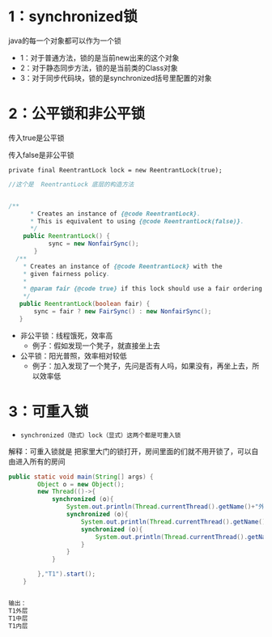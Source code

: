 # 1：synchronized锁

java的每一个对象都可以作为一个锁
- 1：对于普通方法，锁的是当前new出来的这个对象
- 2：对于静态同步方法，锁的是当前类的Class对象
- 3：对于同步代码块，锁的是synchronized括号里配置的对象


# 2：公平锁和非公平锁
传入true是公平锁

传入false是非公平锁

```private final ReentrantLock lock = new ReentrantLock(true);```

```java
//这个是  ReentrantLock 底层的构造方法


/**
      * Creates an instance of {@code ReentrantLock}.
      * This is equivalent to using {@code ReentrantLock(false)}.
      */
    public ReentrantLock() {
           sync = new NonfairSync();
       }
  /**
    * Creates an instance of {@code ReentrantLock} with the
    * given fairness policy.
    *
    * @param fair {@code true} if this lock should use a fair ordering policy
    */
   public ReentrantLock(boolean fair) {
       sync = fair ? new FairSync() : new NonfairSync();
   }
```
- 非公平锁：线程饿死，效率高    
  - 例子：假如发现一个凳子，就直接坐上去
- 公平锁：阳光普照，效率相对较低
  - 例子：加入发现了一个凳子，先问是否有人吗，如果没有，再坐上去，所以效率低



# 3：可重入锁

- ``synchronized（隐式）lock（显式）这两个都是可重入锁``

解释：可重入锁就是  把家里大门的锁打开，房间里面的们就不用开锁了，可以自由进入所有的房间

```java
public static void main(String[] args) {
        Object o = new Object();
        new Thread(()->{
            synchronized (o){
                System.out.println(Thread.currentThread().getName()+"外层");
                synchronized (o){
                    System.out.println(Thread.currentThread().getName()+"中层");
                    synchronized (o){
                        System.out.println(Thread.currentThread().getName()+"内层");
                    }
                }
            }

        },"T1").start();
    }


输出：
T1外层
T1中层
T1内层   
```
























































